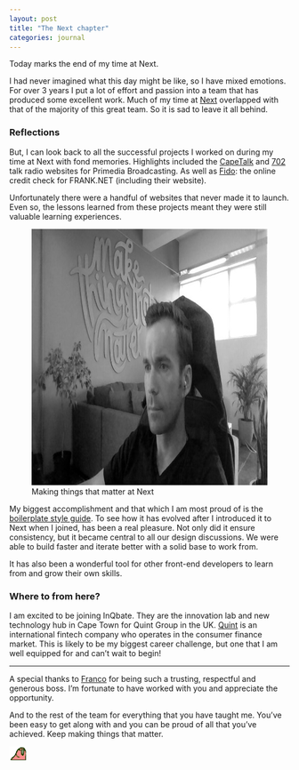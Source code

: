 ```yaml
---
layout: post
title: "The Next chapter"
categories: journal
--- 
```


​Today marks the end of my time at Next.

I had never imagined what this day might be like, so I have mixed emotions. For over 3 years I put a lot of effort and passion
into a team that has produced some excellent work. Much of my time at [Next](https://wearenext.co.za) overlapped with that
of the majority of this great team. So it is sad to leave it all behind.

### Reflections

But, I can look back to all the successful projects I worked on during my time at Next with fond memories. Highlights included
the [CapeTalk](http://capetalk.co.za) and [702](http://702.co.za) talk radio websites for Primedia Broadcasting. As well
as [Fido](https://www.hellofido.co.za): the online credit check for FRANK.NET (including their website).

Unfortunately there were a handful of websites that never made it to launch. Even so, the lessons learned from these projects
meant they were still valuable learning experiences.

<figure>
    <img src="/assets/images/journal/make-things-that-matter-820x461.jpg" width="820" height="461" alt="Making things that matter at Next">
    <figcaption>Making things that matter at Next</figcaption>
</figure>

My biggest accomplishment and that which I am most proud of is the [boilerplate style guide](http://s.wearenext.co.za/boilerplate/styleguide).
To see how it has evolved after I introduced it to Next when I joined, has been a real pleasure. Not only did it ensure
consistency, but it became central to all our design discussions. We were able to build faster and iterate better with a
solid base to work from.

It has also been a wonderful tool for other front-end developers to learn from and grow their own skills.

### Where to from here?

I am excited to be joining InQbate. They are the innovation lab and new technology hub in Cape Town for Quint Group in the
UK. [Quint](http://www.quint.co.uk) is an international fintech company who operates in the consumer finance market. This
is likely to be my biggest career challenge, but one that I am well equipped for and can’t wait to begin! 

---

A special thanks to [Franco](https://twitter.com/franco_raffa) for being such a trusting, respectful and generous boss.
I’m fortunate to have worked with you and appreciate the opportunity.

And to the rest of the team for everything that you have taught me. You’ve been easy to get along with and you can be proud
of all that you’ve achieved. Keep making things that matter.

<img src="/assets/images/journal/parrot-shuffle-30x25.gif" width="30" height="25" alt="Parrot shuffle">